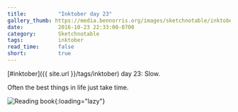 ```yaml
---
title:          "Inktober day 23"
gallery_thumb: https://media.bennorris.org/images/sketchnotable/inktober-2016/inktober-day-23.jpg
date:           2016-10-23 22:33:00-0700
category:       Sketchnotable
tags:           inktober
read_time:      false
short:          true
---
```

[#inktober]({{ site.url }}/tags/inktober) day 23: Slow.

Often the best things in life just take time.

![Reading book](https://media.bennorris.org/images/sketchnotable/inktober-2016/inktober-day-23.jpg){:loading="lazy"}
